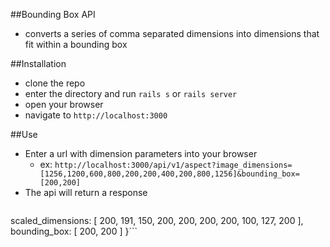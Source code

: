 ##Bounding Box API

 - converts a series of comma separated dimensions into dimensions that fit within a bounding box

##Installation

 - clone the repo
 - enter the directory and run `rails s` or `rails server`
 - open your browser
 - navigate to `http://localhost:3000`

##Use

 - Enter a url with dimension parameters into your browser
 	- ex: `http://localhost:3000/api/v1/aspect?image_dimensions=[1256,1200,600,800,200,200,400,200,800,1256]&bounding_box=[200,200]`
 - The api will return a response
 	```{
scaled_dimensions: [
200,
191,
150,
200,
200,
200,
200,
100,
127,
200
],
bounding_box: [
200,
200
]
}```